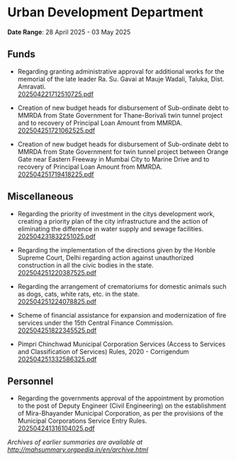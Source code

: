 # Urban Development Department

**Date Range**: 28 April 2025 - 03 May 2025


## Funds
- Regarding granting administrative approval for additional works for the memorial of the late leader Ra. Su. Gavai at Mauje Wadali, Taluka, Dist. Amravati.\
  [202504221712510725.pdf](https://gr.maharashtra.gov.in/Site/Upload/Government%20Resolutions/English/202504221712510725....pdf)

- Creation of new budget heads for disbursement of Sub-ordinate debt to MMRDA from State Government for Thane-Borivali twin tunnel project and to recovery of Principal Loan Amount from MMRDA.\
  [202504251721062525.pdf](https://gr.maharashtra.gov.in/Site/Upload/Government%20Resolutions/English/202504251721062525.pdf)

- Creation of new budget heads for disbursement of Sub-ordinate debt to MMRDA from State Government for twin tunnel project between Orange Gate near Eastern Freeway in Mumbai City to Marine Drive and to recovery of Principal Loan Amount from MMRDA.\
  [202504251719418225.pdf](https://gr.maharashtra.gov.in/Site/Upload/Government%20Resolutions/English/202504251719418225.pdf)

## Miscellaneous
- Regarding the priority of investment  in the citys development work, creating a priority plan of the city infrastructure and the action of eliminating the difference in water supply and sewage facilities.\
  [202504231832251025.pdf](https://gr.maharashtra.gov.in/Site/Upload/Government%20Resolutions/English/202504231832251025.pdf)

- Regarding the implementation of the directions given by the Honble Supreme Court, Delhi regarding action against unauthorized construction in all the civic bodies in the state.\
  [202504251220387525.pdf](https://gr.maharashtra.gov.in/Site/Upload/Government%20Resolutions/English/202504251220387525.pdf)

- Regarding the arrangement of crematoriums for domestic animals such as dogs, cats, white rats, etc. in the state.\
  [202504251224078825.pdf](https://gr.maharashtra.gov.in/Site/Upload/Government%20Resolutions/English/202504251224078825.pdf)

- Scheme of financial assistance for expansion and modernization of fire services under the 15th Central Finance Commission.\
  [202504251822345525.pdf](https://gr.maharashtra.gov.in/Site/Upload/Government%20Resolutions/English/202504251822345525.pdf)

- Pimpri Chinchwad Municipal Corporation Services (Access to Services and Classification of Services) Rules, 2020 - Corrigendum\
  [202504251332586325.pdf](https://gr.maharashtra.gov.in/Site/Upload/Government%20Resolutions/English/202504251332586325.pdf)

## Personnel
- Regarding the governments approval of the appointment by promotion to the post of Deputy Engineer (Civil Engineering) on the establishment of Mira-Bhayander Municipal Corporation, as per the provisions of the Municipal Corporations Service Entry Rules.\
  [202504241316104025.pdf](https://gr.maharashtra.gov.in/Site/Upload/Government%20Resolutions/English/202504241316104025.pdf)


*Archives of earlier summaries are available at http://mahsummary.orgpedia.in/en/archive.html*